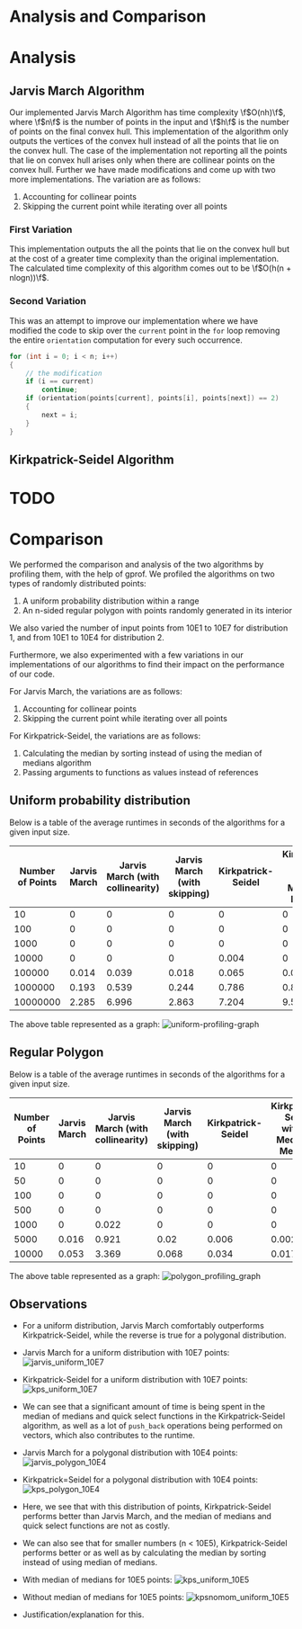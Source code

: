 # Analysis and Comparison

# Analysis

## Jarvis March Algorithm

Our implemented Jarvis March Algorithm has time complexity \f$O(nh)\f$, where \f$n\f$ is the number of points in the input and \f$h\f$ is the number of points on the final convex hull. This implementation of the algorithm only outputs the vertices of the convex hull instead of all the points that lie on the convex hull. The case of the implementation not reporting all the points that lie on convex hull arises only when there are collinear points on the convex hull. Further we have made modifications and come up with two more implementations. The variation are as follows:

1. Accounting for collinear points
2. Skipping the current point while iterating over all points

### First Variation

This implementation outputs the all the points that lie on the convex hull but at the cost of a greater time complexity than the original implementation. The calculated time complexity of this algorithm comes out to be \f$O(h(n + nlogn))\f$.

### Second Variation

This was an attempt to improve our implementation where we have modified the code to skip over the `current` point in the `for` loop removing the entire `orientation` computation for every such occurrence.

```cpp
for (int i = 0; i < n; i++)
{
    // the modification
    if (i == current)
        continue;
    if (orientation(points[current], points[i], points[next]) == 2)
    {
        next = i;
    }
}
```

## Kirkpatrick-Seidel Algorithm

# TODO

# Comparison

We performed the comparison and analysis of the two algorithms by profiling them, with the help of gprof.
We profiled the algorithms on two types of randomly distributed points:

1. A uniform probability distribution within a range
2. An n-sided regular polygon with points randomly generated in its interior

We also varied the number of input points from 10E1 to 10E7 for distribution 1, and from 10E1 to 10E4 for distribution 2.

Furthermore, we also experimented with a few variations in our implementations of our algorithms to find their impact on the performance of our code.

For Jarvis March, the variations are as follows:

1. Accounting for collinear points
2. Skipping the current point while iterating over all points

For Kirkpatrick-Seidel, the variations are as follows:

1. Calculating the median by sorting instead of using the median of medians algorithm
2. Passing arguments to functions as values instead of references

## Uniform probability distribution

Below is a table of the average runtimes in seconds of the algorithms for a given input size.

| Number of Points | Jarvis March | Jarvis March (with collinearity) | Jarvis March (with skipping) | Kirkpatrick-Seidel | Kirkpatrick-Seidel without Median of Medians | Kirkpatrick-Seidel without references |
| ---------------- | ------------ | -------------------------------- | ---------------------------- | ------------------ | -------------------------------------------- | ------------------------------------- |
| 10               | 0            | 0                                | 0                            | 0                  | 0                                            | 0                                     |
| 100              | 0            | 0                                | 0                            | 0                  | 0                                            | 0                                     |
| 1000             | 0            | 0                                | 0                            | 0                  | 0                                            | 0                                     |
| 10000            | 0            | 0                                | 0                            | 0.004              | 0                                            | 0.009                                 |
| 100000           | 0.014        | 0.039                            | 0.018                        | 0.065              | 0.066                                        | 0.084                                 |
| 1000000          | 0.193        | 0.539                            | 0.244                        | 0.786              | 0.848                                        | 0.844                                 |
| 10000000         | 2.285        | 6.996                            | 2.863                        | 7.204              | 9.563                                        | 8.649                                 |

The above table represented as a graph:
![uniform-profiling-graph](images/uniform_profiling_graph.png)

## Regular Polygon

Below is a table of the average runtimes in seconds of the algorithms for a given input size.

| Number of Points | Jarvis March | Jarvis March (with collinearity) | Jarvis March (with skipping) | Kirkpatrick-Seidel | Kirkpatrick-Seidel without Median of Medians | Kirkpatrick-Seidel without references |
| ---------------- | ------------ | -------------------------------- | ---------------------------- | ------------------ | -------------------------------------------- | ------------------------------------- |
| 10               | 0            | 0                                | 0                            | 0                  | 0                                            | 0                                     |
| 50               | 0            | 0                                | 0                            | 0                  | 0                                            | 0                                     |
| 100              | 0            | 0                                | 0                            | 0                  | 0                                            | 0                                     |
| 500              | 0            | 0                                | 0                            | 0                  | 0                                            | 0                                     |
| 1000             | 0            | 0.022                            | 0                            | 0                  | 0                                            | 0                                     |
| 5000             | 0.016        | 0.921                            | 0.02                         | 0.006              | 0.002                                        | 0.011                                 |
| 10000            | 0.053        | 3.369                            | 0.068                        | 0.034              | 0.017                                        | 0.034                                 |

The above table represented as a graph:
![polygon_profiling_graph](images/polygon_profiling_graph.png)

## Observations
- For a uniform distribution, Jarvis March comfortably outperforms Kirkpatrick-Seidel, while the reverse is true for a polygonal distribution.
- Jarvis March for a uniform distribution with 10E7 points: ![jarvis_uniform_10E7](images/jarvis_uniform_10E7.png)
- Kirkpatrick-Seidel for a uniform distribution with 10E7 points: ![kps_uniform_10E7](images/kps_uniform_10E7.png)
- We can see that a significant amount of time is being spent in the median of medians and quick select functions in the Kirkpatrick-Seidel algorithm, as well as a lot of `push_back` operations being performed on vectors, which also contributes to the runtime.

- Jarvis March for a polygonal distribution with 10E4 points: ![jarvis_polygon_10E4](images/jarvis_polygon_10E4.png)
- Kirkpatrick=Seidel for a polygonal distribution with 10E4 points: ![kps_polygon_10E4](images/kps_polygon_10E4.png)
- Here, we see that with this distribution of points, Kirkpatrick-Seidel performs better than Jarvis March, and the median of medians and quick select functions are not as costly.  
  
  
- We can also see that for smaller numbers (n < 10E5), Kirkpatrick-Seidel performs better or as well as by calculating the median by sorting instead of using median of medians. 
- With median of medians for 10E5 points: ![kps_uniform_10E5](images/kps_uniform_10E5.png)
- Without median of medians for 10E5 points: ![kpsnomom_uniform_10E5](images/kpsnomom_uniform_10E5.png)
- Justification/explanation for this.
